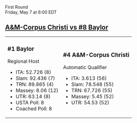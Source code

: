 First Round  
Friday, May 7 at 6:00 EDT
## [A&M-Corpus Christi vs #8 Baylor](https://www.ncaa.com/game/5833654) 

<table><tr><td>  

### #1 Baylor  

Regional Host  
- ITA: 52.726 (8)  
- Slam: 92.436 (7)  
- TRN: 89.865 (4)  
- Massey: 8.06 (12)  
- UTR: 63.14 (8)  
- USTA Poll: 8  
- Coached Poll: 8  

</td><td>  

### #4 A&M-Corpus Christi  

Automatic Qualifier  
- ITA: 3.613 (56)  
- Slam: 78.548 (55)  
- TRN: 67.726 (55)  
- Massey: 5.45 (52)  
- UTR: 54.53 (52)  

</td></tr></table>  